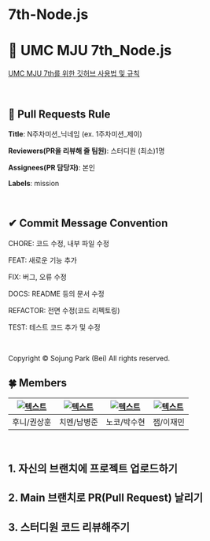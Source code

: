 # 7th-Node.js

# 💚 UMC MJU 7th_Node.js

[UMC MJU 7th를 위한 깃허브 사용법 및 규칙](https://www.notion.so/makeus-challenge/UMC-MJU-GITHUB-RULE-b45c0d968a1a4fb789c67f3b0081ce17?pvs=4)

<br>

## 🌱 Pull Requests Rule

**Title**: N주차미션_닉네임 (ex. 1주차미션_제이)

**Reviewers(PR을 리뷰해 줄 팀원)**: 스터디원 (최소)1명

**Assignees(PR 담당자)**: 본인

**Labels**: mission

<br>

## ✔ Commit Message Convention

CHORE: 코드 수정, 내부 파일 수정

FEAT: 새로운 기능 추가

FIX: 버그, 오류 수정

DOCS: README 등의 문서 수정

REFACTOR: 전면 수정(코드 리펙토링)

TEST: 테스트 코드 추가 및 수정

<br>

Copyright © Sojung Park (Bei) All rights reserved.


## 🍀 Members
| [![텍스트](https://avatars.githubusercontent.com/u/128218483?v=4)](https://github.com/sunsetdust) | [![텍스트](https://avatars.githubusercontent.com/u/164713708?v=4)](https://github.com/dlrtmxmflaqudwnsdl) | [![텍스트](https://avatars.githubusercontent.com/u/150216299?v=4)](https://github.com/strfunctionk) | [![텍스트](https://avatars.githubusercontent.com/javor10)](https://github.com/javor10) |
|:---:|:---:|:---:|:---:|
| 후니/권상훈 | 치멘/남병준 | 노코/박수현 | 잼/이재민 |

<br>

## 1. 자신의 브랜치에 프로젝트 업로드하기

## 2. Main 브랜치로 PR(Pull Request) 날리기

## 3. 스터디원 코드 리뷰해주기
